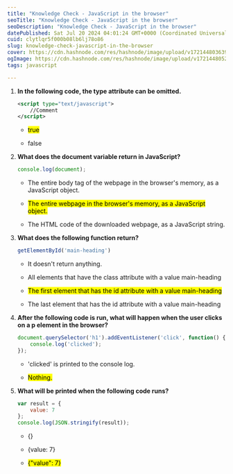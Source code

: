 ```yaml
---
title: "Knowledge Check - JavaScript in the browser"
seoTitle: "Knowledge Check - JavaScript in the browser"
seoDescription: "Knowledge Check - JavaScript in the browser"
datePublished: Sat Jul 20 2024 04:01:24 GMT+0000 (Coordinated Universal Time)
cuid: clytlqr5f000b08lb6lj78o86
slug: knowledge-check-javascript-in-the-browser
cover: https://cdn.hashnode.com/res/hashnode/image/upload/v1721448036398/8c182644-9516-47e7-85ef-86bb3c459b74.png
ogImage: https://cdn.hashnode.com/res/hashnode/image/upload/v1721448052230/4f40a685-8686-42e3-a08a-664b2d21bc9a.png
tags: javascript

---
```


1. **In the following code, the type attribute can be omitted.**
    
    ```xml
    <script type="text/javascript">
        //Comment
    </script>
    ```
    
    * <mark>true</mark>
        
    * false
        
2. **What does the document variable return in JavaScript?**
    
    ```javascript
    console.log(document);
    ```
    
    * The entire body tag of the webpage in the browser's memory, as a JavaScript object.
        
    * <mark>The entire webpage in the browser's memory, as a JavaScript object.</mark>
        
    * The HTML code of the downloaded webpage, as a JavaScript string.
        
3. **What does the following function return?**
    
    ```javascript
    getElementById('main-heading')
    ```
    
    * It doesn't return anything.
        
    * All elements that have the class attribute with a value main-heading
        
    * <mark>The first element that has the id attribute with a value main-heading</mark>
        
    * The last element that has the id attribute with a value main-heading
        
4. **After the following code is run, what will happen when the user clicks on a p element in the browser?**
    
    ```javascript
    document.querySelector('h1').addEventListener('click', function() { 
        console.log('clicked');
    });
    ```
    
    * 'clicked' is printed to the console log.
        
    * <mark>Nothing.</mark>
        
5. **What will be printed when the following code runs?**
    
    ```javascript
    var result = {
        value: 7
    };
    console.log(JSON.stringify(result));
    ```
    
    * {}
        
    * {value: 7}
        
    * <mark>{"value": 7}</mark>